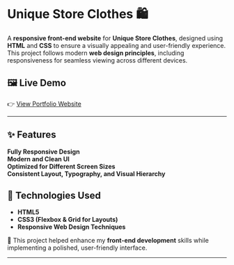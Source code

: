 # Unique Store Clothes 🛍️  

A **responsive front-end website** for **Unique Store Clothes**, designed using **HTML** and **CSS** to ensure a visually appealing and user-friendly experience. This project follows modern **web design principles**, including responsiveness for seamless viewing across different devices.

## 🖼️ Live Demo

👉 [View Portfolio Website](https://ashukhadela05.github.io/Portfolio/)

---

## ✨ Features  
**Fully Responsive Design**  
**Modern and Clean UI**  
**Optimized for Different Screen Sizes**  
**Consistent Layout, Typography, and Visual Hierarchy**  

## 🔧 Technologies Used  
- **HTML5**  
- **CSS3 (Flexbox & Grid for Layouts)**  
- **Responsive Web Design Techniques**  

🚀 This project helped enhance my **front-end development** skills while implementing a polished, user-friendly interface.  

---
